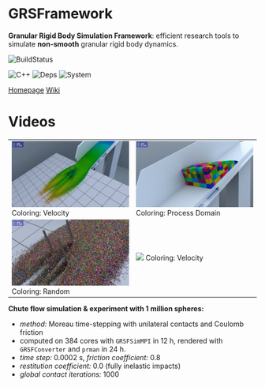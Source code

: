 # GRSFramework

**Granular Rigid Body Simulation Framework**: efficient research tools to simulate **non-smooth** granular rigid body dynamics.

![BuildStatus](https://app.travis-ci.com/gabyx/ExecutionGraph.svg?branch=master)

![C++](https://img.shields.io/badge/c%2B%2B-11/14-green.svg)
![Deps](https://img.shields.io/badge/dependencies-Ogre%7Cboost%7C%20Assimp%7CMPI%7CHDF5%7Ceigen3%7Cpugixml%7Cmeta%7CApproxMVBB%7CCudaFramework%7Cpython3-blue.svg)
![System](https://img.shields.io/badge/system-linux,osx,%7Bwindows%7D-lightgrey.svg)

[Homepage](http://gabyx.github.io/GRSFramework/)
[Wiki](https://github.com/gabyx/GRSFramework/wiki)

# Videos

<table>
<tr>
<td width="50%">
   <a href="https://player.vimeo.com/video/160352926?title=0&byline=0"><img src="https://raw.githubusercontent.com/gabyx/GRSFramework/gh-pages/videos/Avalanche-P-9Tracking.png" width="100%"></a>
    <span>Coloring: Velocity</span>
</td>
<td width="50%">
   <a href="https://player.vimeo.com/video/160352927?title=0&byline=0"><img src="https://raw.githubusercontent.com/gabyx/GRSFramework/gh-pages/videos/Avalanche-P-9StaticFarProcs.png" width="100%"></a>
    <span>Coloring: Process Domain</span>
</td>
</tr>
<tr>
<td width="50%">
   <a href="https://player.vimeo.com/video/160352928?title=0&byline=0"><img src="https://raw.githubusercontent.com/gabyx/GRSFramework/gh-pages/videos/Avalanche-P-9CloseUpColored.png" width="100%"></a>
    <span>Coloring: Random</span>
</td>
<td width="50%">
   <a href="https://player.vimeo.com/video/160352925?title=0&byline=0"><img src="https://raw.githubusercontent.com/gabyx/GRSFramework/gh-pages/videos/SimVsCIV-VelocityMag-P-9.png" width="100%"></a>
    <span>Coloring: Velocity</span>
</td>
</tr>
</table>

**Chute flow simulation & experiment with 1 million spheres:**

- _method:_ Moreau time-stepping with unilateral contacts and Coulomb friction
- computed on 384 cores with `GRSFSimMPI` in 12 h, rendered with `GRSFConverter` and `prman` in 24 h.
- _time step:_ 0.0002 s, _friction coefficient:_ 0.8
- _restitution coefficient:_ 0.0 (fully inelastic impacts)
- _global contact iterations:_ 1000
